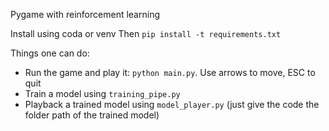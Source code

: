 Pygame with reinforcement learning

Install using coda or venv
Then `pip install -t requirements.txt`

Things one can do:

- Run the game and play it: `python main.py`. Use arrows to move, ESC to quit
- Train a model using `training_pipe.py`
- Playback a trained model using `model_player.py` (just give the code the folder path of the trained model)
